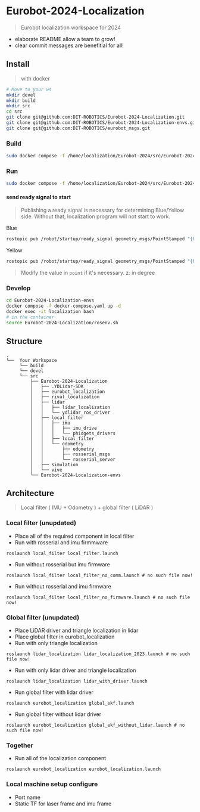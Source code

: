 # Eurobot-2024-Localization

> Eurobot localization workspace for 2024

- elaborate README allow a team to grow!
- clear commit messages are benefitial for all!

## Install

> with docker

```bash
# Move to your ws
mkdir devel
mkdir build
mkdir src
cd src
git clone git@github.com:DIT-ROBOTICS/Eurobot-2024-Localization.git
git clone git@github.com:DIT-ROBOTICS/Eurobot-2024-Localization-envs.git
git clone git@github.com:DIT-ROBOTICS/eurobot_msgs.git
```

### Build

```bash
sudo docker compose -f /home/localization/Eurobot-2024/src/Eurobot-2024-Localization-envs/compose-build.yaml up --build
```

### Run

```bash
sudo docker compose -f /home/localization/Eurobot-2024/src/Eurobot-2024-Localization-envs/compose-run.yaml up
```

#### send ready signal to start

> Publishing a ready signal is necessary for determining Blue/Yellow side.
> Without that, localization program will not start to work.

Blue
```bash
rostopic pub /robot/startup/ready_signal geometry_msgs/PointStamped "{header: {frame_id: '0'}, point: {x: 2.7, y: 1.0, z: 180.0}}" -1
```
Yellow
```bash
rostopic pub /robot/startup/ready_signal geometry_msgs/PointStamped "{header: {frame_id: '1'}, point: {x: 0.3, y: 1.0, z: 0.0}}" -1
```

> Modify the value in `point` if it's necessary.
> z: in degree

### Develop

```bash
cd Eurobot-2024-Localization-envs
docker compose -f docker-compose.yaml up -d
docker exec -it localization bash
# in the container
source Eurobot-2024-Localization/rosenv.sh
```

## Structure

```
.
└──  Your Workspace
     └── build
     └── devel
     └── src
         ├── Eurobot-2024-Localization
         │   ├── .YDLidar-SDK
         │   ├── eurobot_localization
         │   ├── rival_localization
         │   ├── lidar
         │   │   ├── lidar_localization
         │   │   └── ydlidar_ros_driver
         │   ├── local_filter
         │   │   ├── imu
         │   │   │   ├── imu_drive
         │   │   │   └── phidgets_drivers
         │   │   ├── local_filter
         │   │   └── odometry
         │   │       ├── odometry
         │   │       ├── rosserial_msgs
         │   │       └── rosserial_server
         │   ├── simulation
         │   └── vive
         └── Eurobot-2024-Localization-envs

```


## Architecture
> Local filter ( IMU + Odometry ) + global filter ( LiDAR )

### Local filter (unupdated)

- Place all of the required component in local filter
- Run with rosserial and imu firmmware
```bash=1
roslaunch local_filter local_filter.launch
```
- Run without rosserial but imu firmware
```bash=1
roslaunch local_filter local_filter_no_comm.launch # no such file now!
```
- Run without rosserial and imu firmware
```bash=1
roslaunch local_filter local_filter_no_firmware.launch # no such file now!
```

### Global filter (unupdated)

- Place LiDAR driver and triangle localization in lidar
- Place global filter in eurobot_localization
- Run with only triangle localization
```bash=1
roslaunch lidar_localization lidar_localization_2023.launch # no such file now!
```
- Run with only lidar driver and triangle localization
```bash=1
roslaunch lidar_localization lidar_with_driver.launch
```
- Run global filter with lidar driver
```bash=1
roslaunch eurobot_localization global_ekf.launch
```
- Run global filter without lidar driver
```bash=1
roslaunch eurobot_localization global_ekf_without_lidar.launch # no such file now!
```

### Together

- Run all of the localization component
```bash=1
roslaunch eurobot_localization eurobot_localization.launch
```

### Local machine setup configure

- Port name
- Static TF for laser frame and imu frame
